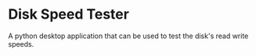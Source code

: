 # Disk Speed Tester

A python desktop application that can be used to test the disk's read write speeds.
